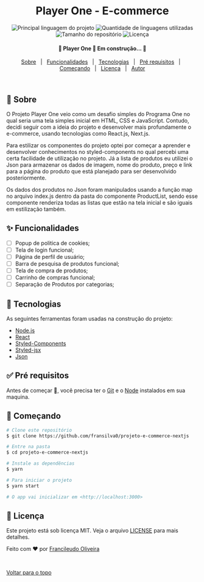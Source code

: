 <div align='center' id='top'>
<!-- <img src='./.github/app.gif' alt='app_name' /> -->

&#xa0;

<!-- <a href='linkdosite'>Demo</a> -->

</div>

<h1 align='center'>Player One - E-commerce </h1>

<p align='center'>

<img alt='Principal linguagem do projeto' src='https://img.shields.io/github/languages/top/fransilva0/projeto-e-commerce-nextjs?color=56BEB8'>

<img alt='Quantidade de linguagens utilizadas' src='https://img.shields.io/github/languages/count/fransilva0/projeto-e-commerce-nextjs?color=56BEB8'>

<img alt='Tamanho do repositório' src='https://img.shields.io/github/repo-size/fransilva0/projeto-e-commerce-nextjs?color=56BEB8'>

<img alt='Licença' src='https://img.shields.io/github/license/fransilva0/projeto-e-commerce-nextjs?color=56BEB8'>

<!-- <img alt='Github issues' src='https://img.shields.io/github/issues/{{github}}/{{repository}}?color=56BEB8' /> -->

<!-- <img alt='Github forks' src='https://img.shields.io/github/forks/{{github}}/{{repository}}?color=56BEB8' /> -->

<!-- <img alt='Github stars' src='https://img.shields.io/github/stars/{{github}}/{{repository}}?color=56BEB8' /> -->
</p>

<!-- Status -->

<h4 align='center'>🚧  Player One 🚀 Em construção...  🚧 </h4>

<p align='center'>
<a href='#dart-sobre'>Sobre</a> &#xa0; | &#xa0;
<a href='#sparkles-funcionalidades'>Funcionalidades</a> &#xa0; | &#xa0;
<a href='#rocket-tecnologias'>Tecnologias</a> &#xa0; | &#xa0;
<a href='#white_check_mark-pré-requesitos'>Pré requisitos</a> &#xa0; | &#xa0;
<a href='#checkered_flag-começando'>Começando</a> &#xa0; | &#xa0;
<a href='#memo-licença'>Licença</a> &#xa0; | &#xa0;
<a href='https://github.com/fransilva0' target='_blank'>Autor</a>
</p>

<br>

## :dart: Sobre ##

<p>
  O Projeto Player One veio como um desafio simples do Programa One no qual seria uma tela simples inicial em HTML, CSS e JavaScript. Contudo, decidi seguir com a ideia do projeto e desenvolver mais profundamente o e-commerce, usando tecnologias como React.js, Next.js.
</p>

<p>
  Para estilizar os componentes do projeto optei por começar a aprender e desenvolver conhecimentos no styled-components no qual percebi uma certa facilidade de utilização no projeto. Já a lista de produtos eu utilizei o Json para armazenar os dados de imagem, nome do produto, preço e link para a página do produto que está planejado para ser desenvolvido posteriormente.
</p>

<p>
  Os dados dos produtos no Json foram manipulados usando a função map no arquivo index.js dentro da pasta do componente ProductList, sendo esse componente renderiza todas as listas que estão na tela inicial e são iguais em estilização também.
</p>

## :sparkles: Funcionalidades ##

- [ ] Popup de politica de cookies;
- [ ] Tela de login funcional;
- [ ] Página de perfil de usuário;
- [ ] Barra de pesquisa de produtos funcional;
- [ ] Tela de compra de produtos;
- [ ] Carrinho de compras funcional;
- [ ] Separação de Produtos por categorias;

## :rocket: Tecnologias ##

As seguintes ferramentas foram usadas na construção do projeto:

- [Node.js](https://nodejs.org/en/)
- [React](https://pt-br.reactjs.org/)
- [Styled-Components](https://styled-components.com/)
- [Styled-jsx](https://github.com/vercel/styled-jsx)
- [Json](https://developer.mozilla.org/pt-BR/docs/Web/JavaScript/Reference/Global_Objects/JSON)

## :white_check_mark: Pré requisitos ##

Antes de começar :checkered_flag:, você precisa ter o [Git](https://git-scm.com) e o [Node](https://nodejs.org/en/) instalados em sua maquina.

## :checkered_flag: Começando ##

```bash
# Clone este repositório
$ git clone https://github.com/fransilva0/projeto-e-commerce-nextjs

# Entre na pasta
$ cd projeto-e-commerce-nextjs

# Instale as dependências
$ yarn

# Para iniciar o projeto
$ yarn start

# O app vai inicializar em <http://localhost:3000>
```

## :memo: Licença ##

Este projeto está sob licença MIT. Veja o arquivo [LICENSE](LICENSE.md) para mais detalhes.


Feito com :heart: por <a href='https://github.com/fransilva0' target='_blank'>Francileudo Oliveira</a>

&#xa0;

<a href='#top'>Voltar para o topo</a>
